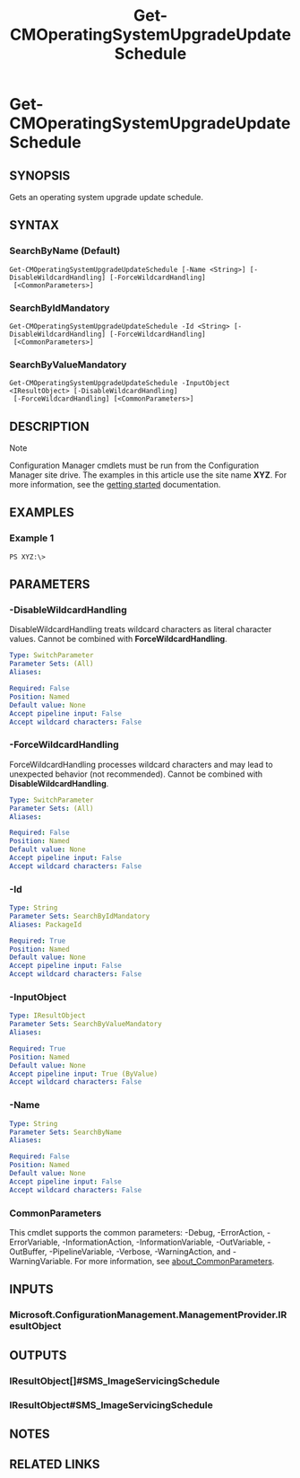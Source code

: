 ﻿---
description: Gets an operating system upgrade update schedule.
external help file: AdminUI.PS.Osd.dll-Help.xml
Module Name: ConfigurationManager
ms.date: 05/02/2019
schema: 2.0.0
title: Get-CMOperatingSystemUpgradeUpdateSchedule
---

# Get-CMOperatingSystemUpgradeUpdateSchedule

## SYNOPSIS
Gets an operating system upgrade update schedule.

## SYNTAX

### SearchByName (Default)
```
Get-CMOperatingSystemUpgradeUpdateSchedule [-Name <String>] [-DisableWildcardHandling] [-ForceWildcardHandling]
 [<CommonParameters>]
```

### SearchByIdMandatory
```
Get-CMOperatingSystemUpgradeUpdateSchedule -Id <String> [-DisableWildcardHandling] [-ForceWildcardHandling]
 [<CommonParameters>]
```

### SearchByValueMandatory
```
Get-CMOperatingSystemUpgradeUpdateSchedule -InputObject <IResultObject> [-DisableWildcardHandling]
 [-ForceWildcardHandling] [<CommonParameters>]
```

## DESCRIPTION

> [!NOTE]
> Configuration Manager cmdlets must be run from the Configuration Manager site drive.
> The examples in this article use the site name **XYZ**. For more information, see the
> [getting started](/powershell/sccm/overview) documentation.

## EXAMPLES

### Example 1
```
PS XYZ:\>
```

## PARAMETERS

### -DisableWildcardHandling
DisableWildcardHandling treats wildcard characters as literal character values. Cannot be combined with **ForceWildcardHandling**.

```yaml
Type: SwitchParameter
Parameter Sets: (All)
Aliases:

Required: False
Position: Named
Default value: None
Accept pipeline input: False
Accept wildcard characters: False
```

### -ForceWildcardHandling
ForceWildcardHandling processes wildcard characters and may lead to unexpected behavior (not recommended). Cannot be combined with **DisableWildcardHandling**.

```yaml
Type: SwitchParameter
Parameter Sets: (All)
Aliases:

Required: False
Position: Named
Default value: None
Accept pipeline input: False
Accept wildcard characters: False
```

### -Id
```yaml
Type: String
Parameter Sets: SearchByIdMandatory
Aliases: PackageId

Required: True
Position: Named
Default value: None
Accept pipeline input: False
Accept wildcard characters: False
```

### -InputObject
```yaml
Type: IResultObject
Parameter Sets: SearchByValueMandatory
Aliases:

Required: True
Position: Named
Default value: None
Accept pipeline input: True (ByValue)
Accept wildcard characters: False
```

### -Name
```yaml
Type: String
Parameter Sets: SearchByName
Aliases:

Required: False
Position: Named
Default value: None
Accept pipeline input: False
Accept wildcard characters: False
```

### CommonParameters
This cmdlet supports the common parameters: -Debug, -ErrorAction, -ErrorVariable, -InformationAction, -InformationVariable, -OutVariable, -OutBuffer, -PipelineVariable, -Verbose, -WarningAction, and -WarningVariable. For more information, see [about_CommonParameters](https://docs.microsoft.com/powershell/module/microsoft.powershell.core/about/about_commonparameters?view=powershell-7).

## INPUTS

### Microsoft.ConfigurationManagement.ManagementProvider.IResultObject

## OUTPUTS

### IResultObject[]#SMS_ImageServicingSchedule

### IResultObject#SMS_ImageServicingSchedule

## NOTES

## RELATED LINKS
